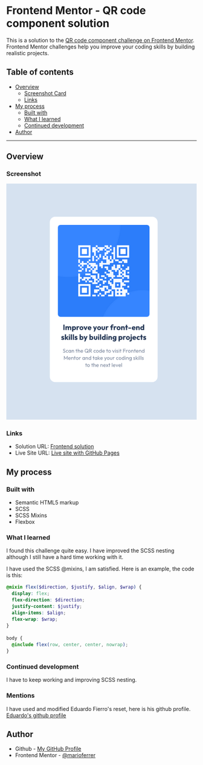 # Frontend Mentor - QR code component solution

This is a solution to the [QR code component challenge on Frontend Mentor](https://www.frontendmentor.io/challenges/qr-code-component-iux_sIO_H). Frontend Mentor challenges help you improve your coding skills by building realistic projects.  

## Table of contents

- [Overview](#overview)
  - [Screenshot Card](#screenshot)
  - [Links](#links)
- [My process](#my-process)
  - [Built with](#built-with)
  - [What I learned](#what-i-learned)
  - [Continued development](#continued-development)
- [Author](#author)

---

## Overview

### Screenshot
![Sample of my project](images/Screenshot-card.png)


### Links

- Solution URL: [Frontend solution](https://www.frontendmentor.io/solutions/profile-card-component-using-flexbox-ubjyu9jz5B)
- Live Site URL: [Live site with GitHub Pages](https://marioferrer.github.io/FM-01_profile-card-component/)

## My process

### Built with

- Semantic HTML5 markup
- SCSS
- SCSS Mixins
- Flexbox


### What I learned

I found this challenge quite easy. I have improved the SCSS nesting although I still have a hard time working with it.

I have used the SCSS @mixins, I am satisfied.
Here is an example, the code is this:


```scss
@mixin flex($direction, $justify, $align, $wrap) {
  display: flex;
  flex-direction: $direction;
  justify-content: $justify;
  align-items: $align;
  flex-wrap: $wrap;
}

body {
  @include flex(row, center, center, nowrap);
}
```

### Continued development

I have to keep working and improving SCSS nesting.

### Mentions

I have used and modified Eduardo Fierro's reset, here is his github profile. <br>
[Eduardo's github profile](https://github.com/eduardofierropro/Reset-CSS)

## Author

- Github - [My GitHub Profile](https://github.com/marioferrer)
- Frontend Mentor - [@marioferrer](https://www.frontendmentor.io/profile/marioferrer)



